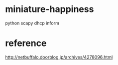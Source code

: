 # miniature-happiness
python scapy dhcp inform

# reference

<http://netbuffalo.doorblog.jp/archives/4278096.html>
